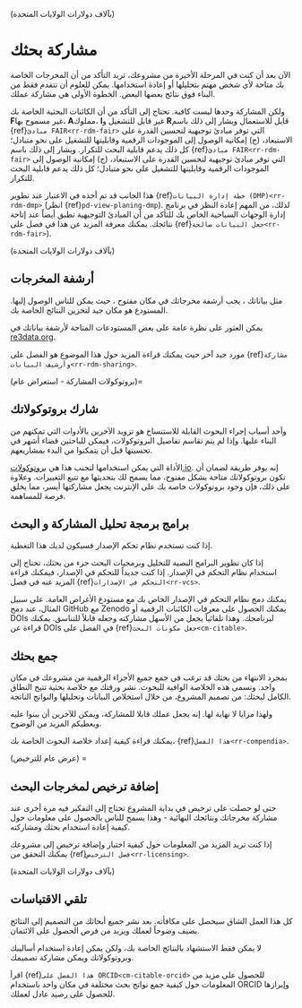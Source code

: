 (بآلاف دولارات الولايات المتحدة)
# مشاركة بحثك
الآن بعد أن كنت في المرحلة الأخيرة من مشروعك، تريد التأكد من أن المخرجات الخاصة بك متاحة لأي شخص مهتم بتحليلها أو إعادة استخدامها. يمكن للعلوم أن تتقدم فقط من البناء فوق نتائج بعضها البعض. الخطوة الأولى هي مشاركة عملك.

ولكن المشاركة وحدها ليست كافية. تحتاج إلى التأكد من أن الكائنات البحثية الخاصة بك **F**غير مسموح بها، **A**مملوك، **I**غير قابل للتشغيل و **R**قابل للاستعمال ويشار إلى ذلك باسم {ref}`مبادئ FAIR<rr-rdm-fair>` التي توفر مبادئ توجيهية لتحسين القدرة على الاستبعاد، (ج) إمكانية الوصول إلى الموجودات الرقمية وقابليتها للتشغيل على نحو متبادل؛ كل ذلك يدعم قابلية البحث للتكرار. ويشار إلى ذلك باسم {ref}`مبادئ FAIR<rr-rdm-fair>` التي توفر مبادئ توجيهية لتحسين القدرة على الاستبعاد، (ج) إمكانية الوصول إلى الموجودات الرقمية وقابليتها للتشغيل على نحو متبادل؛ كل ذلك يدعم قابلية البحث للتكرار.

هذا الجانب قد تم أخذه في الاعتبار عند تطوير {ref}`خطة إدارة البيانات (DMP)<rr-rdm-dmp>` (انظر {ref}`pd-view-planing-dmp`). لذلك، من المهم إعادة النظر في برنامج إدارة الوجهات السياحية الخاص بك للتأكد من أن المبادئ التوجيهية تطبق أيضاً عند إتاحة نتائجك. يمكنك معرفة المزيد عن هذا في فصل على {ref}`جعل البيانات صالحة<rr-rdm-fair>`).

(بآلاف دولارات الولايات المتحدة)
## أرشفة المخرجات

مثل بياناتك ، يجب أرشفة مخرجاتك في مكان مفتوح ، حيث يمكن للناس الوصول إليها. المستودع هو مكان جيد لتخزين النتائج الخاصة بك.

يمكن العثور على نظرة عامة على بعض المستودعات المتاحة لأرشفة بياناتك في [re3data.org](https://www.re3data.org/).

مورد جيد آخر حيث يمكنك قراءة المزيد حول هذا الموضوع هو الفصل على {ref}`مشاركة وأرشيف البيانات<rr-rdm-sharing>`.

(بروتوكولات المشاركة - استعراض عام)=
## شارك بروتوكولاتك

وأحد أسباب إجراء البحوث القابلة للاستنساخ هو تزويد الآخرين بالأدوات التي تمكنهم من البناء عليها. وإذا لم يتم تقاسم تفاصيل البروتوكولات، فيمكن للباحثين قضاء أشهر في تحسينها قبل أن يتمكنوا من البدء بمشاريعهم.

الأداة التي يمكن استخدامها لتجنب هذا هي [بروتوكولات.io](https://www.protocols.io/). إنه يوفر طريقة لضمان أن تكون بروتوكولاتك متاحة بشكل مفتوح، مما يسمح لك بتحديثها مع تتبع التغييرات. وعلاوة على ذلك، فإن وجود بروتوكولات خاصة بك على الإنترنت يجعل مشاركتها أيسر، مما يخلق فرصة للمساهمة.

## برامج برمجة تحليل المشاركة و البحث

إذا كنت تستخدم نظام تحكم الإصدار فسيكون لديك هذا التغطية.

إذا كان تطوير البرامج النصية للتحليل وبرمجيات البحث جزء من بحثك، تحتاج إلى استخدام نظام التحكم في الإصدار. إذا كنت جديداً للتحكم في الإصدار، فيمكنك قراءة المزيد عنه في فصل {ref}`التحكم في الإصدارات<rr-vcs>`.

يمكنك دمج نظام التحكم في الإصدار الخاص بك مع مستودع الأغراض العامة. على سبيل المثال، عند دمج GitHub مع Zenodo يمكنك الحصول على معرفات الكائنات الرقمية أو DOIs لبرنامجك. وهذا تلقائياً يجعل من الأسهل مشاركته وجعله قابلاً للتناسق. يمكنك قراءة عن DOIs في الفصل على {ref}`جعل مكونات البحث<cm-citable>`.

## جمع بحثك

بمجرد الانتهاء من بحثك قد ترغب في جمع جميع الأجزاء الرقمية من مشروعك في مكان واحد. وتسمى هذه الخلاصة الوافية للبحوث. نشر ورقتك مع خلاصة بحثية تتيح النطاق الكامل لبحثك: من تصميم المشروع، من خلال استخلاص البيانات وتحليلها والنواتج الناتجة.

ولهذا مزايا لا نهاية لها. إنه يجعل عملك قابلا للمشاركة، ويمكن للآخرين أن يبنوا عليه ويعطيكم المزيد من الوضوح.

يمكنك قراءة كيفية إعداد خلاصة البحوث الخاصة بك، {ref}`هذا الفصل<rr-compendia>`.

(عرض عام للترخيص) =
## إضافة ترخيص لمخرجات البحث

حتى لو حصلت على ترخيص في بداية المشروع تحتاج إلى التفكير فيه مرة أخرى عند مشاركة مخرجاتك ونتائجك النهائية - وهذا يسمح للناس بالحصول على معلومات حول كيفية إعادة استخدام بحثك ومشاركته.

إذا كنت تريد المزيد من المعلومات حول كيفية اختيار وإضافة ترخيص إلى مشروعك يمكنك التحقق من {ref}`فصل الترخيص<rr-licensing>`.

(بآلاف دولارات الولايات المتحدة)
## تلقي الاقتباسات

كل هذا العمل الشاق سيحصل على مكافأته. بعد نشر جميع أبحاثك من التصميم إلى النتائج يضيف وضوحاً لعملك ويزيد من فرص الحصول على الائتمان.

لا يمكن فقط الاستشهاد بالنتائج الخاصة بك، ولكن يمكن إعادة استخدام أساليبك وبروتوكولاتك ويمكن مشاركة تصميمك.

اقرأ {ref}`هذا الفصل على ORCID<cm-citable-orcid>` للحصول على مزيد من المعلومات حول كيفية جمع نواتج بحث مختلفة في مكان واحد باستخدام ORCID وإبرازها للحصول على رصيد عادل لعملك.

